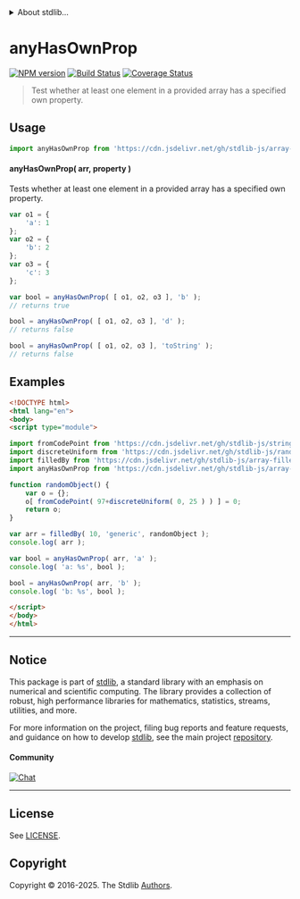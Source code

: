 <!--

@license Apache-2.0

Copyright (c) 2025 The Stdlib Authors.

Licensed under the Apache License, Version 2.0 (the "License");
you may not use this file except in compliance with the License.
You may obtain a copy of the License at

   http://www.apache.org/licenses/LICENSE-2.0

Unless required by applicable law or agreed to in writing, software
distributed under the License is distributed on an "AS IS" BASIS,
WITHOUT WARRANTIES OR CONDITIONS OF ANY KIND, either express or implied.
See the License for the specific language governing permissions and
limitations under the License.

-->


<details>
  <summary>
    About stdlib...
  </summary>
  <p>We believe in a future in which the web is a preferred environment for numerical computation. To help realize this future, we've built stdlib. stdlib is a standard library, with an emphasis on numerical and scientific computation, written in JavaScript (and C) for execution in browsers and in Node.js.</p>
  <p>The library is fully decomposable, being architected in such a way that you can swap out and mix and match APIs and functionality to cater to your exact preferences and use cases.</p>
  <p>When you use stdlib, you can be absolutely certain that you are using the most thorough, rigorous, well-written, studied, documented, tested, measured, and high-quality code out there.</p>
  <p>To join us in bringing numerical computing to the web, get started by checking us out on <a href="https://github.com/stdlib-js/stdlib">GitHub</a>, and please consider <a href="https://opencollective.com/stdlib">financially supporting stdlib</a>. We greatly appreciate your continued support!</p>
</details>

# anyHasOwnProp

[![NPM version][npm-image]][npm-url] [![Build Status][test-image]][test-url] [![Coverage Status][coverage-image]][coverage-url] <!-- [![dependencies][dependencies-image]][dependencies-url] -->

> Test whether at least one element in a provided array has a specified own property.

<!-- Section to include introductory text. Make sure to keep an empty line after the intro `section` element and another before the `/section` close. -->

<section class="intro">

</section>

<!-- /.intro -->

<!-- Package usage documentation. -->



<section class="usage">

## Usage

```javascript
import anyHasOwnProp from 'https://cdn.jsdelivr.net/gh/stdlib-js/array-base-any-has-own-property@v0.0.0-esm/index.mjs';
```

#### anyHasOwnProp( arr, property )

Tests whether at least one element in a provided array has a specified own property.

```javascript
var o1 = {
    'a': 1
};
var o2 = {
    'b': 2
};
var o3 = {
    'c': 3
};

var bool = anyHasOwnProp( [ o1, o2, o3 ], 'b' );
// returns true

bool = anyHasOwnProp( [ o1, o2, o3 ], 'd' );
// returns false

bool = anyHasOwnProp( [ o1, o2, o3 ], 'toString' );
// returns false
```

</section>

<!-- /.usage -->

<!-- Package usage notes. Make sure to keep an empty line after the `section` element and another before the `/section` close. -->

<section class="notes">

</section>

<!-- /.notes -->

<!-- Package usage examples. -->

<section class="examples">

## Examples

<!-- eslint no-undef: "error" -->

```html
<!DOCTYPE html>
<html lang="en">
<body>
<script type="module">

import fromCodePoint from 'https://cdn.jsdelivr.net/gh/stdlib-js/string-from-code-point@esm/index.mjs';
import discreteUniform from 'https://cdn.jsdelivr.net/gh/stdlib-js/random-base-discrete-uniform@esm/index.mjs';
import filledBy from 'https://cdn.jsdelivr.net/gh/stdlib-js/array-filled-by@esm/index.mjs';
import anyHasOwnProp from 'https://cdn.jsdelivr.net/gh/stdlib-js/array-base-any-has-own-property@v0.0.0-esm/index.mjs';

function randomObject() {
    var o = {};
    o[ fromCodePoint( 97+discreteUniform( 0, 25 ) ) ] = 0;
    return o;
}

var arr = filledBy( 10, 'generic', randomObject );
console.log( arr );

var bool = anyHasOwnProp( arr, 'a' );
console.log( 'a: %s', bool );

bool = anyHasOwnProp( arr, 'b' );
console.log( 'b: %s', bool );

</script>
</body>
</html>
```

</section>

<!-- /.examples -->

<!-- Section to include cited references. If references are included, add a horizontal rule *before* the section. Make sure to keep an empty line after the `section` element and another before the `/section` close. -->

<section class="references">

</section>

<!-- /.references -->

<!-- Section for related `stdlib` packages. Do not manually edit this section, as it is automatically populated. -->

<section class="related">

</section>

<!-- /.related -->

<!-- Section for all links. Make sure to keep an empty line after the `section` element and another before the `/section` close. -->


<section class="main-repo" >

* * *

## Notice

This package is part of [stdlib][stdlib], a standard library with an emphasis on numerical and scientific computing. The library provides a collection of robust, high performance libraries for mathematics, statistics, streams, utilities, and more.

For more information on the project, filing bug reports and feature requests, and guidance on how to develop [stdlib][stdlib], see the main project [repository][stdlib].

#### Community

[![Chat][chat-image]][chat-url]

---

## License

See [LICENSE][stdlib-license].


## Copyright

Copyright &copy; 2016-2025. The Stdlib [Authors][stdlib-authors].

</section>

<!-- /.stdlib -->

<!-- Section for all links. Make sure to keep an empty line after the `section` element and another before the `/section` close. -->

<section class="links">

[npm-image]: http://img.shields.io/npm/v/@stdlib/array-base-any-has-own-property.svg
[npm-url]: https://npmjs.org/package/@stdlib/array-base-any-has-own-property

[test-image]: https://github.com/stdlib-js/array-base-any-has-own-property/actions/workflows/test.yml/badge.svg?branch=main
[test-url]: https://github.com/stdlib-js/array-base-any-has-own-property/actions/workflows/test.yml?query=branch:main

[coverage-image]: https://img.shields.io/codecov/c/github/stdlib-js/array-base-any-has-own-property/main.svg
[coverage-url]: https://codecov.io/github/stdlib-js/array-base-any-has-own-property?branch=main

<!--

[dependencies-image]: https://img.shields.io/david/stdlib-js/array-base-any-has-own-property.svg
[dependencies-url]: https://david-dm.org/stdlib-js/array-base-any-has-own-property/main

-->

[chat-image]: https://img.shields.io/gitter/room/stdlib-js/stdlib.svg
[chat-url]: https://app.gitter.im/#/room/#stdlib-js_stdlib:gitter.im

[stdlib]: https://github.com/stdlib-js/stdlib

[stdlib-authors]: https://github.com/stdlib-js/stdlib/graphs/contributors

[umd]: https://github.com/umdjs/umd
[es-module]: https://developer.mozilla.org/en-US/docs/Web/JavaScript/Guide/Modules

[deno-url]: https://github.com/stdlib-js/array-base-any-has-own-property/tree/deno
[deno-readme]: https://github.com/stdlib-js/array-base-any-has-own-property/blob/deno/README.md
[umd-url]: https://github.com/stdlib-js/array-base-any-has-own-property/tree/umd
[umd-readme]: https://github.com/stdlib-js/array-base-any-has-own-property/blob/umd/README.md
[esm-url]: https://github.com/stdlib-js/array-base-any-has-own-property/tree/esm
[esm-readme]: https://github.com/stdlib-js/array-base-any-has-own-property/blob/esm/README.md
[branches-url]: https://github.com/stdlib-js/array-base-any-has-own-property/blob/main/branches.md

[stdlib-license]: https://raw.githubusercontent.com/stdlib-js/array-base-any-has-own-property/main/LICENSE

</section>

<!-- /.links -->
